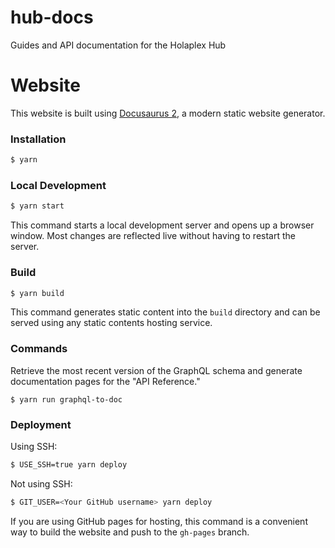 # hub-docs

Guides and API documentation for the Holaplex Hub

# Website

This website is built using [Docusaurus 2](https://docusaurus.io/), a modern static website generator.

### Installation

```bash
$ yarn
```

### Local Development

```bash
$ yarn start
```

This command starts a local development server and opens up a browser window. Most changes are reflected live without having to restart the server.

### Build

```bash
$ yarn build
```

This command generates static content into the `build` directory and can be served using any static contents hosting service.

### Commands

Retrieve the most recent version of the GraphQL schema and generate documentation pages for the "API Reference."

```
$ yarn run graphql-to-doc
```

### Deployment

Using SSH:

```bash
$ USE_SSH=true yarn deploy
```

Not using SSH:

```bash
$ GIT_USER=<Your GitHub username> yarn deploy
```

If you are using GitHub pages for hosting, this command is a convenient way to build the website and push to the `gh-pages` branch.
